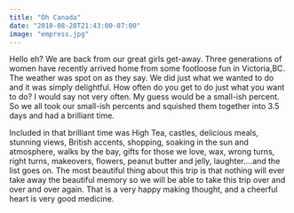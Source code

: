 ```yaml
---
title: "Oh Canada"
date: "2010-08-28T21:43:00-07:00"
image: "empress.jpg"
---
```


Hello eh? We are back from our great girls get-away. Three generations of women have recently arrived home from some footloose fun in Victoria,BC. The weather was spot on as they say. We did just what we wanted to do and it was simply delightful.
 How often do you get to do just what you want to do? I would say not very often. My guess would be a small-ish percent. So we all took our small-ish percents and squished them together into 3.5 days and had a brilliant time.

Included in that brilliant time was High Tea, castles, delicious meals, stunning views, British accents, shopping, soaking in the sun and atmosphere, walks by the bay, gifts for those we love, wax, wrong turns, right turns, makeovers, flowers, peanut butter and jelly, laughter....and the list goes on.
The most beautiful thing about this trip is that nothing will ever take away the beautiful memory so we will be able to take this trip over and over and over again. That is a very happy making thought, and a cheerful heart is very good medicine.